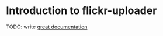# Introduction to flickr-uploader

TODO: write [great documentation](http://jacobian.org/writing/what-to-write/)
